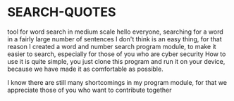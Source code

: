 # SEARCH-QUOTES
tool for word search in medium scale
hello everyone, searching for a word in a fairly large number of sentences I don't think is an easy thing, 
for that reason I created a word and number search program module, to make it easier to search,
especially for those of you who are cyber security
How to use it is quite simple, you just clone this program and run it on your device, because we have made it as comfortable as possible.

I know there are still many shortcomings in my program module, for that we appreciate those of you who want to contribute together
